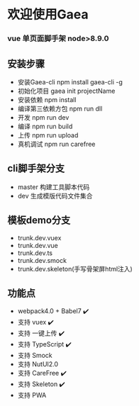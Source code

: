 # 欢迎使用Gaea
### vue 单页面脚手架 node>8.9.0

## 安装步骤
- 安装Gaea-cli  npm install gaea-cli -g
- 初始化项目     gaea init projectName
- 安装依赖 npm install
- 编译第三依赖方包 npm run dll
- 开发  npm run dev
- 编译  npm run build
- 上传  npm run upload
- 真机调试 npm run carefree

## cli脚手架分支
 - master  构建工具脚本代码
 - dev     生成模版代码文件集合

## 模板demo分支
- trunk.dev.vuex    
- trunk.dev.vue     
- trunk.dev.ts      
- trunk.dev.smock
- trunk.dev.skeleton(手写骨架屏html注入)      


## 功能点
-  webpack4.0 + Babel7 ✔️ 
-  支持 vuex ✔️      
-  支持 一键上传 ✔️
-  支持 TypeScript ✔️ 
-  支持 Smock
-  支持 NutUI2.0
-  支持 CareFree  ✔️ 
-  支持 Skeleton  ✔️ 
-  支持 PWA   






